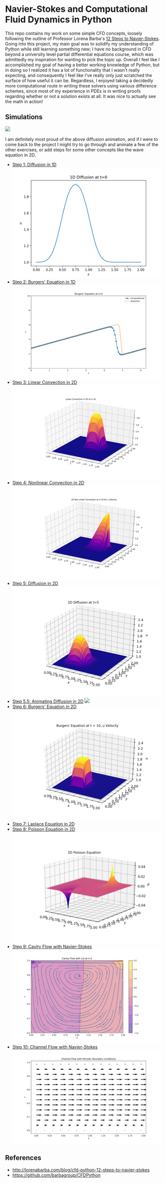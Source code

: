 # Navier-Stokes and Computational Fluid Dynamics in Python

This repo contains my work on some simple CFD concepts, loosely following the outline of Professor Lorena Barba's [12 Steps to Navier-Stokes](https://lorenabarba.com/blog/cfd-python-12-steps-to-navier-stokes/). Going into this project, my main goal was to solidify my understanding of Python while still learning something new; I have no background in CFD beyond a university level partial differential equations course, which was admittedly my inspiration for wanting to pick the topic up. Overall I feel like I accomplished my goal of having a better working knowledge of Python, but in doing so I realized it has a lot of functionality that I wasn't really expecting, and consequently I feel like I've really only just scratched the surface of how useful it can be. Regardless, I enjoyed taking a decidedly more computational route in writing these solvers using various difference schemes, since most of my experience in PDEs is in writing proofs regarding whether or not a solution exists at all. It was nice to actually see the math in action!

## Simulations
![](/images/2DiffLoop.gif)

I am definitely most proud of the above diffusion animation, and if I were to come back to the project I might try to go through and animate a few of the other exercises, or add steps for some other concepts like the wave equation in 2D. 

* [Step 1: Diffusion in 1D](https://github.com/akweiss/cfd-simulations/blob/master/step-1-diffusion-1D.py)
![](/images/step-1-diffusion-1D.png)
* [Step 2: Burgers' Equation in 1D](https://github.com/akweiss/cfd-simulations/blob/master/step-2-burgers-1D.py)
![](/images/step-2-burgers-1D.png)
* [Step 3: Linear Convection in 2D](https://github.com/akweiss/cfd-simulations/blob/master/step-3-linear-convection-2D.py)
![](/images/step-3-linear-convection-2D.png)
* [Step 4: Nonlinear Convection in 2D](https://github.com/akweiss/cfd-simulations/blob/master/step-4-nonlinear-convection-2D.py)
![](/images/step-4-nonlinear-convection-2D.png)
* [Step 5: Diffusion in 2D](https://github.com/akweiss/cfd-simulations/blob/master/step-5-diffusion-2D.py)
![](/images/step-5-diffusion-2D.png)
* [Step 5.5: Animating Diffusion in 2D](https://github.com/akweiss/cfd-simulations/blob/master/step-5.5-diffusion-2D-animated.py)
![](/images/2DiffLoop.gif)
* [Step 6: Burgers' Equation in 2D](https://github.com/akweiss/cfd-simulations/blob/master/step-6-burgers-2D.py)
![](/images/step-6-burgers-2D.png)
* [Step 7: Laplace Equation in 2D](https://github.com/akweiss/cfd-simulations/blob/master/step-7-laplace-2D.py)
* [Step 8: Poisson Equation in 2D](https://github.com/akweiss/cfd-simulations/blob/master/step-8-poisson-2D.py)
![](/images/step-8-poisson-2D.png)
* [Step 9: Cavity Flow with Navier-Stokes](https://github.com/akweiss/cfd-simulations/blob/master/step-9-cavity-navier-stokes.py)
![](/images/step-9-cavity-navier-stokes.png)
* [Step 10: Channel Flow with Navier-Stokes](https://github.com/akweiss/cfd-simulations/blob/master/step-10-channel-navier-stokes.py)
![](/images/step-10-channel-navier-stokes.png)

## References
* http://lorenabarba.com/blog/cfd-python-12-steps-to-navier-stokes
* https://github.com/barbagroup/CFDPython
